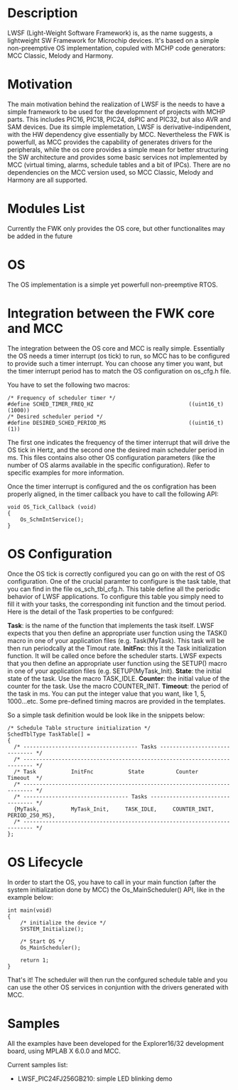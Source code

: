 # Description
LWSF (Light-Weight Software Framework) is, as the name suggests, a lightweight SW Framework for Microchip devices. It's based on a simple non-preemptive OS implementation, copuled with MCHP code generators: MCC Classic, Melody and Harmony.

# Motivation
The main motivation behind the realization of LWSF is the needs to have a simple framework to be used for the developmnent of projects with MCHP parts. This includes PIC16, PIC18, PIC24, dsPIC and PIC32, but also AVR and SAM devices. Due its simple implemetation, LWSF is derivative-indipendent, with the HW dependency give essentially by MCC. Nevertheless the FWK is powerfull, as MCC provides the capability of generates drivers for the peripherals, while the os core provides a simple mean for better structuring the SW architecture and provides some basic services not implemented by MCC (virtual timing, alarms, schedule tables and a bit of IPCs). There are no dependencies on the MCC version used, so MCC Classic, Melody and Harmony are all supported. 

# Modules List
Currently the FWK only provides the OS core, but other functionalites may be added in the future

# OS
The OS implementation is a simple yet powerfull non-preemptive RTOS. 

# Integration between the FWK core and MCC
The integration between the OS core and MCC is really simple. Essentially the OS needs a timer interrupt (os tick) to run, so MCC has to be configured to provide such a timer interrupt. You can choose any timer you want, but the timer interrupt period has to match the OS configuration on os_cfg.h file. 

You have to set the following two macros:

```
/* Frequency of scheduler timer */
#define SCHED_TIMER_FREQ_HZ                              ((uint16_t)(1000))
/* Desired scheduler period */
#define DESIRED_SCHED_PERIOD_MS                          ((uint16_t)(1))
```

The first one indicates the frequency of the timer interrupt that will drive the OS tick in Hertz, and the second one the desired main scheduler period in ms. This files contains also other OS configuration parameters (like the number of OS alarms available in the specific configuration). Refer to specific examples for more information.

Once the timer interrupt is configured and the os configration has been properly aligned, in the timer callback you have to call the following API:

```
void OS_Tick_Callback (void)
{
    Os_SchmIntService();
}
```

# OS Configuration
Once the OS tick is correctly configured you can go on with the rest of OS configuration. One of the crucial paramter to configure is the task table, that you can find in the file os_sch_tbl_cfg.h. This table define all the periodic behavior of LWSF applications. To configure this table you simply need to fill it with your tasks, the corresponding init function and the timout period. Here is the detail of the Task properties to be confgured:

**Task**: is the name of the function that implements the task itself. LWSF expects that you then define an appropriate user function using the TASK() macro in one of your application files (e.g. Task(MyTask). This task will be then run periodcally at the Timout rate.
**InitFnc**: this it the Task initialization function. It will be called once before the scheduler starts. LWSF expects that you then define an appropriate user function using the SETUP() macro in one of your application files (e.g. SETUP(MyTask_Init). 
**State**: the initial state of the task. Use the macro TASK_IDLE.
**Counter**: the initial value of the counter for the task. Use the macro COUNTER_INIT.
**Timeout**: the period of the task in ms. You can put the integer value that you want, like 1, 5, 1000...etc. Some pre-defined timing macros are provided in the templates.

So a simple task definition would be look like in the snippets below:

```
/* Schedule Table structure initialization */
SchedTblType TaskTable[] =
{
  /* ------------------------------------ Tasks ------------------------------ */ 
  /* ------------------------------------------------------------------------- */
  /* Task           InitFnc           State          Counter          Timeout  */
  /* ------------------------------------------------------------------------- */   
  /* --------------------------------- Tasks --------------------------------- */   
  {MyTask,          MyTask_Init,     TASK_IDLE,     COUNTER_INIT,    PERIOD_250_MS}, 
  /* ------------------------------------------------------------------------- */
};
```
# OS Lifecycle
In order to start the OS, you have to call in your main function (after the system initialization done by MCC) the Os_MainScheduler() API, like in the example below:

```
int main(void)
{
    /* initialize the device */
    SYSTEM_Initialize();
    
    /* Start OS */
    Os_MainScheduler();

    return 1;
}
```

That's it! The scheduler will then run the confgured schedule table and you can use the other OS services in conjuntion with the drivers generated with MCC.

# Samples
All the examples have been developed for the Explorer16/32 development board, using MPLAB X 6.0.0 and MCC.

Current samples list:
- LWSF_PIC24FJ256GB210: simple LED blinking demo
